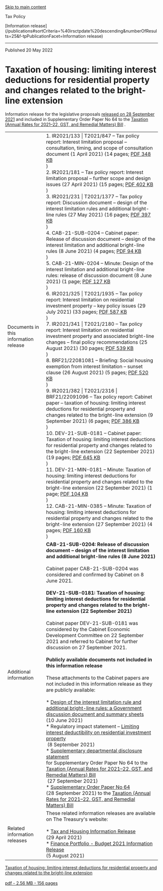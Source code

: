 [Skip to main content](#main-content-tp)

Tax Policy

[Information release](/publications#sortCriteria=%40irsctpdate%20descending&numberOfResults=25&f-tpPublicationFacet=Information release)

* * *

Published 20 May 2022

Taxation of housing: limiting interest deductions for residential property and changes related to the bright-line extension
===========================================================================================================================

Information release for the legislative proposals [released on 28 September 2021](/news/2021/2021-09-28-interest-limitation-proposals)
 and included in Supplementary Order Paper No 64 to the [Taxation (Annual Rates for 2021–22, GST, and Remedial Matters) Bill](/bills/53-65)
.

|     |     |
| --- | --- |
| Documents in this information release | 1.  IR2021/133 \| T2021/847 – Tax policy report: Interest limitation proposal – consultation, timing, and scope of consultation document (1 April 2021) (14 pages; [PDF 348 KB](/-/media/project/ir/tp/publications/2022/2022-ir-interest-limitation/2022-ir-interest-limitation-01-report-ir2021-133-pdf.pdf?modified=20220329121542)<br>    )<br>2.  IR2021/181 – Tax policy report: Interest limitation proposal – further scope and design issues (27 April 2021) (15 pages; [PDF 402 KB](/-/media/project/ir/tp/publications/2022/2022-ir-interest-limitation/2022-ir-interest-limitation-02-report-ir2021-181-pdf.pdf?modified=20220329121515)<br>    )<br>3.  IR2021/231 \| T2021/1377 – Tax policy report: Discussion document – design of the interest limitation rules and additional bright-line rules (27 May 2021) (16 pages; [PDF 397 KB](/-/media/project/ir/tp/publications/2022/2022-ir-interest-limitation/2022-ir-interest-limitation-03-report-ir2021-231-pdf.pdf?modified=20220329121455)<br>    )<br>4.  CAB-21-SUB-0204 – Cabinet paper: Release of discussion document – design of the interest limitation and additional bright-line rules (8 June 2021) (4 pages; [PDF 94 KB](/-/media/project/ir/tp/publications/2022/2022-ir-interest-limitation/2022-ir-interest-limitation-04-paper-cab-21-sub-0204-pdf.pdf?modified=20220329121418)<br>    )<br>5.  CAB-21-MIN-0204 – Minute: Design of the interest limitation and additional bright-line rules: release of discussion document (8 June 2021) (1 page; [PDF 127 KB](/-/media/project/ir/tp/publications/2022/2022-ir-interest-limitation/2022-ir-interest-limitation-05-minute-cab-21-min-0204-pdf.pdf?modified=20220329121354)<br>    )<br>6.  IR2021/325 \| T2021/1935 – Tax policy report: Interest limitation on residential investment property – key policy issues (29 July 2021) (33 pages; [PDF 587 KB](/-/media/project/ir/tp/publications/2022/2022-ir-interest-limitation/2022-ir-interest-limitation-06-report-ir2021-325-pdf.pdf?modified=20220329121324)<br>    )<br>7.  IR2021/341 \| T2021/2180 – Tax policy report: Interest limitation on residential investment property and associated bright-line changes – final policy recommendations (25 August 2021) (30 pages; [PDF 539 KB](/-/media/project/ir/tp/publications/2022/2022-ir-interest-limitation/2022-ir-interest-limitation-07-report-ir2021-341-pdf.pdf?modified=20220329121242)<br>    )<br>8.  BRF21/22081081 – Briefing: Social housing exemption from interest limitation – sunset clause (26 August 2021) (5 pages; [PDF 520 KB](/-/media/project/ir/tp/publications/2022/2022-ir-interest-limitation/2022-ir-interest-limitation-08-briefing-brf21-22081081-pdf.pdf?modified=20220329121132)<br>    )<br>9.  IR2021/382 \| T2021/2316 \| BRF21/22091096 – Tax policy report: Cabinet paper – taxation of housing: limiting interest deductions for residential property and changes related to the bright-line extension (9 September 2021) (6 pages; [PDF 386 KB](/-/media/project/ir/tp/publications/2022/2022-ir-interest-limitation/2022-ir-interest-limitation-09-report-ir2021-382-pdf.pdf?modified=20220329121102)<br>    )<br>10.  DEV-21-SUB-0181 – Cabinet paper: Taxation of housing: limiting interest deductions for residential property and changes related to the bright-line extension (22 September 2021) (19 pages; [PDF 645 KB](/-/media/project/ir/tp/publications/2022/2022-ir-interest-limitation/2022-ir-interest-limitation-10-paper-dev-21-sub-0181-pdf.pdf?modified=20220329121025)<br>    )<br>11.  DEV-21-MIN-0181 – Minute: Taxation of housing: limiting interest deductions for residential property and changes related to the bright-line extension (22 September 2021) (1 page; [PDF 104 KB](/-/media/project/ir/tp/publications/2022/2022-ir-interest-limitation/2022-ir-interest-limitation-11-minute-dev-21-min-0181-pdf.pdf?modified=20220329120947)<br>    )<br>12.  CAB-21-MIN-0385 – Minute: Taxation of housing: limiting interest deductions for residential property and changes related to the bright-line extension (27 September 2021) (4 pages; [PDF 160 KB](/-/media/project/ir/tp/publications/2022/2022-ir-interest-limitation/2022-ir-interest-limitation-12-minute-cab-21-min-0385-pdf.pdf?modified=20220329120911)<br>    ) |
| Additional information | **CAB-21-SUB-0204: Release of discussion document – design of the interest limitation and additional bright-line rules (8 June 2021)**<br><br>Cabinet paper CAB-21-SUB-0204 was considered and confirmed by Cabinet on 8 June 2021.<br><br>**DEV-21-SUB-0181: Taxation of housing: limiting interest deductions for residential property and changes related to the bright-line extension (22 September 2021)**<br><br>Cabinet paper DEV-21-SUB-0181 was considered by the Cabinet Economic Development Committee on 22 September 2021 and referred to Cabinet for further discussion on 27 September 2021.<br><br>**Publicly available documents not included in this information release**<br><br>These attachments to the Cabinet papers are not included in this information release as they are publicly available:<br><br>*   [Design of the interest limitation rule and additional bright-line rules: a Government discussion document and summary sheets](/publications/2021/2021-dd-interest-limitation-and-bright-line-rules)<br>     (10 June 2021)<br>*   Regulatory impact statement – [Limiting interest deductibility on residential investment property](/publications/2021/2021-ris-interest-deductibility)<br>     (8 September 2021)<br>*   [Supplementary departmental disclosure statement](http://disclosure.legislation.govt.nz/sop/government/2021/64/)<br>     for Supplementary Order Paper No 64 to the [Taxation (Annual Rates for 2021–22, GST, and Remedial Matters) Bill](/bills/53-65)<br>     (27 September 2021)<br>*   [Supplementary Order Paper No 64](https://legislation.govt.nz/sop/government/2021/0064/latest/whole.html)<br>     (28 September 2021) to the [Taxation (Annual Rates for 2021–22, GST, and Remedial Matters) Bill](/bills/53-65) |
| Related information releases | These related information releases are available on The Treasury's website:<br><br>*   [Tax and Housing Information Release](https://www.treasury.govt.nz/publications/information-release/tax-and-housing)<br>     (29 April 2021)<br>*   [Finance Portfolio - Budget 2021 Information Release](https://www.treasury.govt.nz/publications/information-release/finance-portfolio-budget-2021-information-release)<br>     (5 August 2021) |

[Taxation of housing: limiting interest deductions for residential property and changes related to the bright-line extension\
\
pdf \- 2.56 MB \- 156 pages](/-/media/project/ir/tp/publications/2022/2022-ir-interest-limitation/2022-ir-interest-limitation.pdf?modified=20220519230551&modified=20220519230551 "Taxation of housing: limiting interest deductions for residential property and changes related to the bright-line extension")